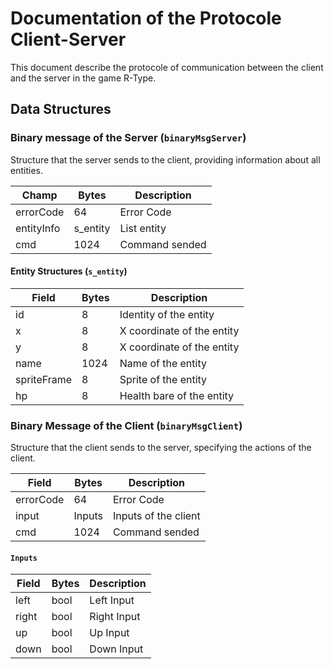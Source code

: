 # Documentation of the Protocole Client-Server

This document describe the protocole of communication between the client and the server in the game R-Type.

## Data Structures

### Binary message of the Server (`binaryMsgServer`)

Structure that the server sends to the client, providing information about all entities.

| Champ         | Bytes     | Description                 |
|---------------|-----------|-----------------------------|
| errorCode     | 64        | Error Code                  |
| entityInfo    | s_entity  | List entity                 |
| cmd           | 1024      | Command sended              |

#### Entity Structures (`s_entity`)

| Field         | Bytes  | Description                 |
|---------------|--------|-----------------------------|
| id            | 8      | Identity of the entity      |
| x             | 8      | X coordinate of the entity |
| y             | 8      | X coordinate of the entity |
| name          | 1024   | Name of the entity          |
| spriteFrame   | 8      | Sprite of the entity        |
| hp            | 8      | Health bare of the entity   |

### Binary Message of the Client (`binaryMsgClient`)

Structure that the client sends to the server, specifying the actions of the client.

| Field         | Bytes     | Description                  |
|---------------|-----------|------------------------------|
| errorCode     | 64        | Error Code                   |
| input         | Inputs    | Inputs of the client         |
| cmd           | 1024      | Command sended               |

#### `Inputs`

| Field   | Bytes | Description   |
|---------|-------|---------------|
| left    | bool  | Left Input    |
| right   | bool  | Right Input   |
| up      | bool  | Up Input      |
| down    | bool  | Down Input    |
